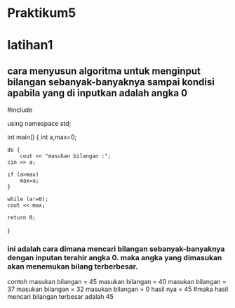 # Praktikum5
  # latihan1
  ## cara menyusun algoritma untuk menginput bilangan sebanyak-banyaknya sampai kondisi apabila yang di inputkan adalah angka 0

#include <iostream>

using namespace std;

int main()
{
	int a,max=0;

	do {
		cout << "masukan bilangan :";
	cin >> a;

	if (a>max)
		max=a;
	}

	while (a!=0);
	cout << max;

	return 0;

	
}

### ini adalah cara dimana mencari bilangan sebanyak-banyaknya dengan inputan terahir angka 0. maka angka yang dimasukan akan menemukan bilang terberbesar.
contoh
masukan bilangan = 45
masukan bilangan = 40
masukan bilangan = 37
masukan bilangan = 32
masukan bilangan = 0
hasil nya = 45
#maka hasil mencari bilangan terbesar adalah 45
